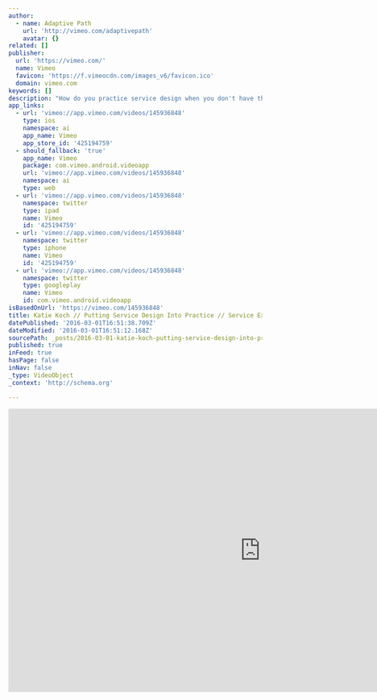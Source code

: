 ```yaml
---
author:
  - name: Adaptive Path
    url: 'http://vimeo.com/adaptivepath'
    avatar: {}
related: []
publisher:
  url: 'https://vimeo.com/'
  name: Vimeo
  favicon: 'https://f.vimeocdn.com/images_v6/favicon.ico'
  domain: vimeo.com
keywords: []
description: "How do you practice service design when you don't have the budget, time, or scope to impact the entire service? On my design team at American Express we've found crafty ways to get service design into every project - no matter how big or small."
app_links:
  - url: 'vimeo://app.vimeo.com/videos/145936848'
    type: ios
    namespace: ai
    app_name: Vimeo
    app_store_id: '425194759'
  - should_fallback: 'true'
    app_name: Vimeo
    package: com.vimeo.android.videoapp
    url: 'vimeo://app.vimeo.com/videos/145936848'
    namespace: ai
    type: web
  - url: 'vimeo://app.vimeo.com/videos/145936848'
    namespace: twitter
    type: ipad
    name: Vimeo
    id: '425194759'
  - url: 'vimeo://app.vimeo.com/videos/145936848'
    namespace: twitter
    type: iphone
    name: Vimeo
    id: '425194759'
  - url: 'vimeo://app.vimeo.com/videos/145936848'
    namespace: twitter
    type: googleplay
    name: Vimeo
    id: com.vimeo.android.videoapp
isBasedOnUrl: 'https://vimeo.com/145936848'
title: Katie Koch // Putting Service Design Into Practice // Service Experience Conference 2015
datePublished: '2016-03-01T16:51:38.709Z'
dateModified: '2016-03-01T16:51:12.168Z'
sourcePath: _posts/2016-03-01-katie-koch-putting-service-design-into-practice-servic.md
published: true
inFeed: true
hasPage: false
inNav: false
_type: VideoObject
_context: 'http://schema.org'

---
```

<iframe src="https://cdn.embedly.com/widgets/media.html?src=https%3A%2F%2Fplayer.vimeo.com%2Fvideo%2F145936848&amp;url=https%3A%2F%2Fvimeo.com%2F145936848&amp;image=http%3A%2F%2Fi.vimeocdn.com%2Fvideo%2F544239135_1280.jpg&amp;key=b7d04c9b404c499eba89ee7072e1c4f7&amp;type=text%2Fhtml&amp;schema=vimeo" width="1000" height="563" scrolling="no" frameborder="0" allowfullscreen="allowfullscreen" style=""></iframe>
